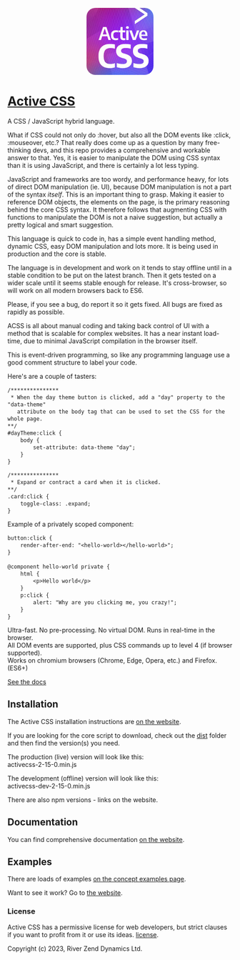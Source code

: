 <p align="center"><a href="https://activecss.org" target="_blank" rel="noopener noreferrer"><img src="https://github.com/Active-CSS/active-css/raw/master/logo/activecss-150.jpg" alt="Active CSS Logo" style="border-radius: 20px;"></a></p>


# [Active CSS](https://activecss.org/)

A CSS / JavaScript hybrid language.

What if CSS could not only do :hover, but also all the DOM events like :click, :mouseover, etc.? That really does come up as a question by many free-thinking devs, and this repo provides a comprehensive and workable answer to that. Yes, it is easier to manipulate the DOM using CSS syntax than it is using JavaScript, and there is certainly a lot less typing.

JavaScript and frameworks are too wordy, and performance heavy, for lots of direct DOM manipulation (ie. UI), because DOM manipulation is not a part of the syntax *itself*. This is an important thing to grasp. Making it easier to reference DOM objects, the elements on the page, is the primary reasoning behind the core CSS syntax. It therefore follows that augmenting CSS with functions to manipulate the DOM is not a naive suggestion, but actually a pretty logical and smart suggestion.

This language is quick to code in, has a simple event handling method, dynamic CSS, easy DOM manipulation and lots more. It is being used in production and the core is stable.

The language is in development and work on it tends to stay offline until in a stable condition to be put on the latest branch. Then it gets tested on a wider scale until it seems stable enough for release. It's cross-browser, so will work on all modern browsers back to ES6.

Please, if you see a bug, do report it so it gets fixed. All bugs are fixed as rapidly as possible.

ACSS is all about manual coding and taking back control of UI with a method that is scalable for complex websites. It has a near instant load-time, due to minimal JavaScript compilation in the browser itself.

This is event-driven programming, so like any programming language use a good comment structure to label your code.

Here's are a couple of tasters:
```
/***************
 * When the day theme button is clicked, add a "day" property to the "data-theme"
   attribute on the body tag that can be used to set the CSS for the whole page.
**/
#dayTheme:click {
    body {
        set-attribute: data-theme "day";
    }
}
```

```
/***************
 * Expand or contract a card when it is clicked.
**/
.card:click {
    toggle-class: .expand;
}
```

Example of a privately scoped component:
```
button:click {
    render-after-end: "<hello-world></hello-world>";
}

@component hello-world private {
    html {
        <p>Hello world</p>
    }
    p:click {
        alert: "Why are you clicking me, you crazy!";
    }
}
```

Ultra-fast. No pre-processing. No virtual DOM. Runs in real-time in the browser.<br>
All DOM events are supported, plus CSS commands up to level 4 (if browser supported).<br>
Works on chromium browsers (Chrome, Edge, Opera, etc.) and Firefox. (ES6+)

[See the docs](https://activecss.org/)

## Installation

The Active CSS installation instructions are [on the website](https://activecss.org/manual/installation.html).

If you are looking for the core script to download, check out the [dist](https://github.com/Active-CSS/active-css/tree/master/dist) folder and then find the version(s) you need.

The production (live) version will look like this:<br>
activecss-2-15-0.min.js

The development (offline) version will look like this:<br>
activecss-dev-2-15-0.min.js

There are also npm versions - links on the website.

## Documentation

You can find comprehensive documentation [on the website](https://activecss.org).

## Examples

There are loads of examples [on the concept examples page](https://activecss.org/manual/examples.html).

Want to see it work? Go to [the website](https://activecss.org).

### License

Active CSS has a permissive license for web developers, but strict clauses if you want to profit from it or use its ideas. [license](./LICENSE).

Copyright (c) 2023, River Zend Dynamics Ltd.
